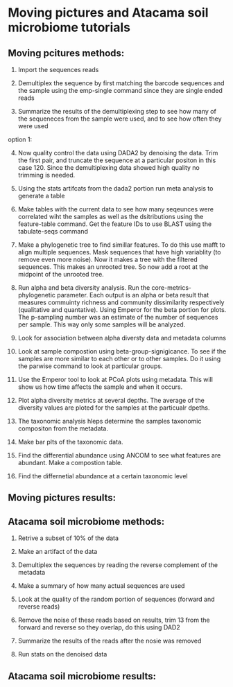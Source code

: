 # Moving pictures and Atacama soil microbiome tutorials

## Moving pcitures methods:

1.  Import the sequences reads

2.  Demultiplex the sequence by first matching the barcode sequences and
    the sample using the emp-single command since they are single ended
    reads

3.  Summarize the results of the demultiplexing step to see how many of
    the sequeneces from the sample were used, and to see how often they
    were used

option 1:

4.  Now quality control the data using DADA2 by denoising the data. Trim
    the first pair, and truncate the sequence at a particular positon in
    this case 120. Since the demultiplexing data showed high quality no
    trimming is needed.

5.  Using the stats artifcats from the dada2 portion run meta analysis
    to generate a table

6.  Make tables with the current data to see how many seqeunces were
    correlated wiht the samples as well as the dsitributions using the
    feature-table command. Get the feature IDs to use BLAST using the
    tabulate-seqs command

7.  Make a phylogenetic tree to find simillar features. To do this use
    mafft to align multiple sequences. Mask sequences that have high
    variablity (to remove even more noise). Now it makes a tree with the
    filtered sequences. This makes an unrooted tree. So now add a root
    at the midpoint of the unrooted tree.

8.  Run alpha and beta diversity analysis. Run the
    core-metrics-phylogenetic parameter. Each output is an alpha or beta
    result that measures commuinty richness and community dissimilarity
    respectively (qualitative and quantative). Using Emperor for the
    beta portion for plots. The p-sampling number was an estimate of the
    number of sequences per sample. This way only some samples will be
    analyzed.

9.  Look for association between alpha diversty data and metadata
    columns

10. Look at sample compostion using beta-group-signigicance. To see if
    the samples are more similar to each other or to other samples. Do
    it using the parwise command to look at particular groups.

11. Use the Emperor tool to look at PCoA plots using metadata. This will
    show us how time affects the sample and when it occurs.

12. Plot alpha diversity metrics at several depths. The average of the
    diversity values are ploted for the samples at the particualr
    dpeths.

13. The taxonomic analysis hleps determine the samples taxonomic
    compositon from the metadata.

14. Make bar plts of the taxonomic data.

15. Find the differential abundance using ANCOM to see what features are
    abundant. Make a compostion table.

16. Find the differnetial abundance at a certain taxonomic level

## Moving pictures results:

## Atacama soil microbiome methods:

1.  Retrive a subset of 10% of the data

2.  Make an artifact of the data

3.  Demultiplex the sequences by reading the reverse complement of the
    metadata

4.  Make a summary of how many actual sequences are used

5.  Look at the quality of the random portion of sequences (forward and
    reverse reads)

6.  Remove the noise of these reads based on results, trim 13 from the
    forward and reverse so they overlap, do this using DAD2

7.  Summarize the results of the reads after the nosie was removed

8.  Run stats on the denoised data

## Atacama soil microbiome results:
